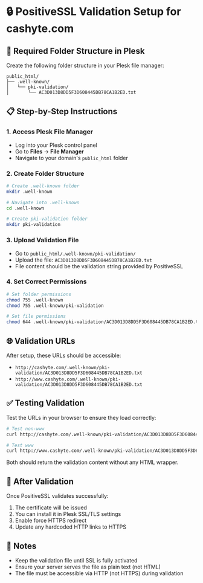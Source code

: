 # 🔒 PositiveSSL Validation Setup for cashyte.com

## 📁 Required Folder Structure in Plesk

Create the following folder structure in your Plesk file manager:

```
public_html/
├── .well-known/
│   └── pki-validation/
│       └── AC3D013D8DD5F3D608445DB78CA1B2ED.txt
```

## 📋 Step-by-Step Instructions

### 1. Access Plesk File Manager
- Log into your Plesk control panel
- Go to **Files** → **File Manager**
- Navigate to your domain's `public_html` folder

### 2. Create Folder Structure
```bash
# Create .well-known folder
mkdir .well-known

# Navigate into .well-known
cd .well-known

# Create pki-validation folder
mkdir pki-validation
```

### 3. Upload Validation File
- Go to `public_html/.well-known/pki-validation/`
- Upload the file: `AC3D013D8DD5F3D608445DB78CA1B2ED.txt`
- File content should be the validation string provided by PositiveSSL

### 4. Set Correct Permissions
```bash
# Set folder permissions
chmod 755 .well-known
chmod 755 .well-known/pki-validation

# Set file permissions  
chmod 644 .well-known/pki-validation/AC3D013D8DD5F3D608445DB78CA1B2ED.txt
```

## 🌐 Validation URLs

After setup, these URLs should be accessible:

- `http://cashyte.com/.well-known/pki-validation/AC3D013D8DD5F3D608445DB78CA1B2ED.txt`
- `http://www.cashyte.com/.well-known/pki-validation/AC3D013D8DD5F3D608445DB78CA1B2ED.txt`

## ✅ Testing Validation

Test the URLs in your browser to ensure they load correctly:

```bash
# Test non-www
curl http://cashyte.com/.well-known/pki-validation/AC3D013D8DD5F3D608445DB78CA1B2ED.txt

# Test www
curl http://www.cashyte.com/.well-known/pki-validation/AC3D013D8DD5F3D608445DB78CA1B2ED.txt
```

Both should return the validation content without any HTML wrapper.

## 🚀 After Validation

Once PositiveSSL validates successfully:
1. The certificate will be issued
2. You can install it in Plesk SSL/TLS settings
3. Enable force HTTPS redirect
4. Update any hardcoded HTTP links to HTTPS

## 📝 Notes

- Keep the validation file until SSL is fully activated
- Ensure your server serves the file as plain text (not HTML)
- The file must be accessible via HTTP (not HTTPS) during validation
